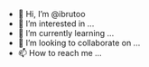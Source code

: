 - 👋 Hi, I’m @ibrutoo
- 👀 I’m interested in ...
- 🌱 I’m currently learning ...
- 💞️ I’m looking to collaborate on ...
- 📫 How to reach me ...

<!---
ibrutoo/ibrutoo is a ✨ special ✨ repository because its `README.md` (this file) appears on your GitHub profile.
You can click the Preview link to take a look at your changes.
--->
